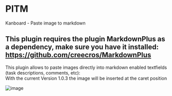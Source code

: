 # PITM
Kanboard - Paste image to markdown

## This plugin requires the plugin MarkdownPlus as a dependency, make sure you have it installed: https://github.com/creecros/MarkdownPlus

This plugin allows to paste images directly into markdown enabled textfields (task descriptions, comments, etc):  
With the current Version 1.0.3 the image will be inserted at the caret position

![image](https://user-images.githubusercontent.com/13346344/143029759-45506f92-0aee-420a-9204-f133ee31ec9c.png)
